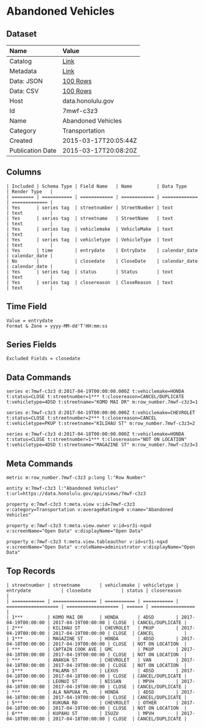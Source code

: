# Abandoned Vehicles

## Dataset

| Name | Value |
| :--- | :---- |
| Catalog | [Link](https://catalog.data.gov/dataset/abandoned-vehicles) |
| Metadata | [Link](https://data.honolulu.gov/api/views/7mwf-c3z3) |
| Data: JSON | [100 Rows](https://data.honolulu.gov/api/views/7mwf-c3z3/rows.json?max_rows=100) |
| Data: CSV | [100 Rows](https://data.honolulu.gov/api/views/7mwf-c3z3/rows.csv?max_rows=100) |
| Host | data.honolulu.gov |
| Id | 7mwf-c3z3 |
| Name | Abandoned Vehicles |
| Category | Transportation |
| Created | 2015-03-17T20:05:44Z |
| Publication Date | 2015-03-17T20:08:20Z |

## Columns

```ls
| Included | Schema Type | Field Name   | Name         | Data Type     | Render Type   |
| ======== | =========== | ============ | ============ | ============= | ============= |
| Yes      | series tag  | streetnumber | StreetNumber | text          | text          |
| Yes      | series tag  | streetname   | StreetName   | text          | text          |
| Yes      | series tag  | vehiclemake  | VehicleMake  | text          | text          |
| Yes      | series tag  | vehicletype  | VehicleType  | text          | text          |
| Yes      | time        | entrydate    | EntryDate    | calendar_date | calendar_date |
| No       |             | closedate    | CloseDate    | calendar_date | calendar_date |
| Yes      | series tag  | status       | Status       | text          | text          |
| Yes      | series tag  | closereason  | CloseReason  | text          | text          |
```

## Time Field

```ls
Value = entrydate
Format & Zone = yyyy-MM-dd'T'HH:mm:ss
```

## Series Fields

```ls
Excluded Fields = closedate
```

## Data Commands

```ls
series e:7mwf-c3z3 d:2017-04-19T00:00:00.000Z t:vehiclemake=HONDA t:status=CLOSE t:streetnumber=1*** t:closereason=CANCEL/DUPLICATE t:vehicletype=4DSD t:streetname="KOMO MAI DR" m:row_number.7mwf-c3z3=1

series e:7mwf-c3z3 d:2017-04-19T00:00:00.000Z t:vehiclemake=CHEVROLET t:status=CLOSE t:streetnumber=2*** t:closereason=CANCEL t:vehicletype=PKUP t:streetname="KILIHAU ST" m:row_number.7mwf-c3z3=2

series e:7mwf-c3z3 d:2017-04-18T00:00:00.000Z t:vehiclemake=HONDA t:status=CLOSE t:streetnumber=1*** t:closereason="NOT ON LOCATION" t:vehicletype=4DSD t:streetname="MAGAZINE ST" m:row_number.7mwf-c3z3=3
```

## Meta Commands

```ls
metric m:row_number.7mwf-c3z3 p:long l:"Row Number"

entity e:7mwf-c3z3 l:"Abandoned Vehicles" t:url=https://data.honolulu.gov/api/views/7mwf-c3z3

property e:7mwf-c3z3 t:meta.view v:id=7mwf-c3z3 v:category=Transportation v:averageRating=0 v:name="Abandoned Vehicles"

property e:7mwf-c3z3 t:meta.view.owner v:id=sr3i-nqxd v:screenName="Open Data" v:displayName="Open Data"

property e:7mwf-c3z3 t:meta.view.tableauthor v:id=sr3i-nqxd v:screenName="Open Data" v:roleName=administrator v:displayName="Open Data"
```

## Top Records

```ls
| streetnumber | streetname       | vehiclemake | vehicletype | entrydate           | closedate           | status | closereason      | 
| ============ | ================ | =========== | =========== | =================== | =================== | ====== | ================ | 
| 1***         | KOMO MAI DR      | HONDA       | 4DSD        | 2017-04-19T00:00:00 | 2017-04-19T00:00:00 | CLOSE  | CANCEL/DUPLICATE | 
| 2***         | KILIHAU ST       | CHEVROLET   | PKUP        | 2017-04-19T00:00:00 | 2017-04-19T00:00:00 | CLOSE  | CANCEL           | 
| 1***         | MAGAZINE ST      | HONDA       | 4DSD        | 2017-04-18T00:00:00 | 2017-04-19T00:00:00 | CLOSE  | NOT ON LOCATION  | 
| ***          | CAPTAIN COOK AVE | GMC         | PKUP        | 2017-04-18T00:00:00 | 2017-04-19T00:00:00 | CLOSE  | NOT ON LOCATION  | 
| ***          | ANAKUA ST        | CHEVROLET   | VAN         | 2017-04-18T00:00:00 | 2017-04-19T00:00:00 | CLOSE  | NOT ON LOCATION  | 
| 1***         | PALAMA ST        | LEXUS       | 4DSD        | 2017-04-18T00:00:00 | 2017-04-18T00:00:00 | CLOSE  | CANCEL/DUPLICATE | 
| 9***         | LEONUI ST        | NISSAN      | MPVH        | 2017-04-18T00:00:00 | 2017-04-19T00:00:00 | CLOSE  | CANCEL/DUPLICATE | 
| ***          | ALA NAPUAA PL    | HONDA       | 4DSD        | 2017-04-18T00:00:00 | 2017-04-19T00:00:00 | CLOSE  | CANCEL/DUPLICATE | 
| 5***         | KUKUNA RD        | CHEVROLET   | OTHER       | 2017-04-18T00:00:00 | 2017-04-19T00:00:00 | CLOSE  | NOT ON LOCATION  | 
| 6***         | KUPAHU ST        | ISUZU       | MPVH        | 2017-04-18T00:00:00 | 2017-04-18T00:00:00 | CLOSE  | CANCEL/DUPLICATE | 
```